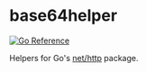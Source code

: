 # base64helper
[![Go Reference](https://pkg.go.dev/badge/github.com/solsw/base64helper.svg)](https://pkg.go.dev/github.com/solsw/base64helper)

Helpers for Go's [net/http](https://pkg.go.dev/encoding/base64) package.
